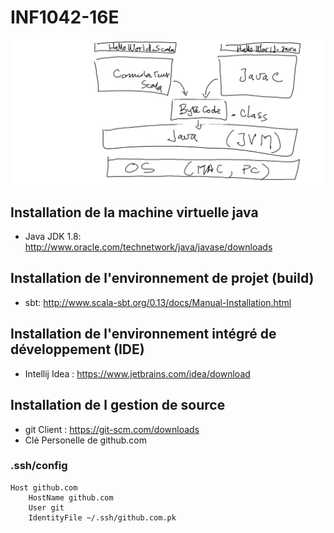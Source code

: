 # INF1042-16E

![alt tag](https://github.com/CollegeBoreal/INF1042-16E/blob/master/C.Installation/HelloWorld.png)

## Installation de la machine virtuelle java

* Java JDK 1.8: http://www.oracle.com/technetwork/java/javase/downloads

## Installation de l'environnement de projet (build)

* sbt: http://www.scala-sbt.org/0.13/docs/Manual-Installation.html

## Installation de l'environnement intégré de développement (IDE)

* Intellij Idea : https://www.jetbrains.com/idea/download

## Installation de l gestion de source

* git Client : https://git-scm.com/downloads
* Clé Personelle de github.com

### .ssh/config
```
Host github.com
    HostName github.com
    User git
    IdentityFile ~/.ssh/github.com.pk
```
